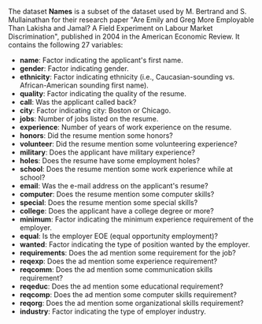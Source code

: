 The dataset **Names** is a subset of the dataset used by M. Bertrand and S. Mullainathan for their research paper "Are Emily and Greg More Employable Than Lakisha and Jamal? A Field Experiment on Labour Market Discrimination", published in 2004 in the American Economic Review. It contains the following 27 variables:

* **name**: Factor indicating the applicant's first name.
* **gender**: Factor indicating gender.
* **ethnicity**: Factor indicating ethnicity (i.e., Caucasian-sounding vs. African-American sounding first name).
* **quality**: Factor indicating the quality of the resume.
* **call**: Was the applicant called back?
* **city**: Factor indicating city: Boston or Chicago.
* **jobs**: Number of jobs listed on the resume.
* **experience**: Number of years of work experience on the resume.
* **honors**: Did the resume mention some honors?
* **volunteer**: Did the resume mention some volunteering experience?
* **military**: Does the applicant have military experience?
* **holes**: Does the resume have some employment holes?
* **school**: Does the resume mention some work experience while at school?
* **email**: Was the e-mail address on the applicant's resume?
* **computer**: Does the resume mention some computer skills?
* **special**: Does the resume mention some special skills?
* **college**: Does the applicant have a college degree or more?
* **minimum**: Factor indicating the minimum experience requirement of the employer.
* **equal**: Is the employer EOE (equal opportunity employment)?
* **wanted**: Factor indicating the type of position wanted by the employer.
* **requirements**: Does the ad mention some requirement for the job?
* **reqexp**: Does the ad mention some experience requirement?
* **reqcomm**: Does the ad mention some communication skills requirement?
* **reqeduc**: Does the ad mention some educational requirement?
* **reqcomp**: Does the ad mention some computer skills requirement?
* **reqorg**: Does the ad mention some organizational skills requirement?
* **industry**: Factor indicating the type of employer industry.
